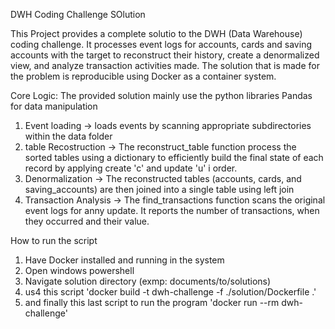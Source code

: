 DWH Coding Challenge SOlution

This Project provides a complete solutio to the DWH (Data Warehouse) coding challenge. It processes event logs for accounts, cards and saving accounts with the target to reconstruct their history, create a denormalized view, and analyze transaction activities made. The solution that is made for the problem is reproducible using Docker as a container system.

Core Logic:
The provided solution mainly use the python libraries Pandas for data manipulation
1. Event loading -> loads events by scanning appropriate subdirectories within the data folder
2. table Recostruction -> The reconstruct_table function process the sorted tables using a dictionary to efficiently build the final state of each record by
                          applying create 'c' and update 'u' i order.
3. Denormalization -> The reconstructed tables (accounts, cards, and saving_accounts) are then joined into a single table using left join
4. Transaction Analysis -> The find_transactions function scans the original event logs for anny update. It reports the number of transactions, when they 
                           occurred and their value.

How to run the script
1. Have Docker installed and running in the system
2. Open windows powershell
3. Navigate solution directory (exmp: documents/to/solutions)
4. us4 this script 'docker build -t dwh-challenge -f ./solution/Dockerfile .'
5. and finally this last script to run the program 'docker run --rm dwh-challenge'